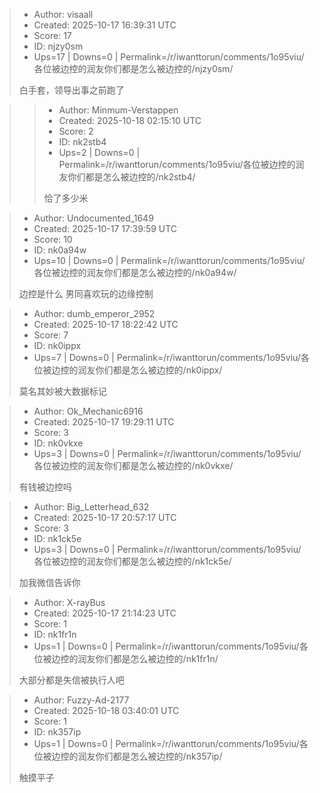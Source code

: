 > - Author: visaall
> - Created: 2025-10-17 16:39:31 UTC
> - Score: 17
> - ID: njzy0sm
> - Ups=17 | Downs=0 | Permalink=/r/iwanttorun/comments/1o95viu/各位被边控的润友你们都是怎么被边控的/njzy0sm/
>
> 白手套，领导出事之前跑了

>> - Author: Minmum-Verstappen
>> - Created: 2025-10-18 02:15:10 UTC
>> - Score: 2
>> - ID: nk2stb4
>> - Ups=2 | Downs=0 | Permalink=/r/iwanttorun/comments/1o95viu/各位被边控的润友你们都是怎么被边控的/nk2stb4/
>>
>> 恰了多少米

> - Author: Undocumented_1649
> - Created: 2025-10-17 17:39:59 UTC
> - Score: 10
> - ID: nk0a94w
> - Ups=10 | Downs=0 | Permalink=/r/iwanttorun/comments/1o95viu/各位被边控的润友你们都是怎么被边控的/nk0a94w/
>
> 边控是什么 男同喜欢玩的边缘控制

> - Author: dumb_emperor_2952
> - Created: 2025-10-17 18:22:42 UTC
> - Score: 7
> - ID: nk0ippx
> - Ups=7 | Downs=0 | Permalink=/r/iwanttorun/comments/1o95viu/各位被边控的润友你们都是怎么被边控的/nk0ippx/
>
> 莫名其妙被大数据标记

> - Author: Ok_Mechanic6916
> - Created: 2025-10-17 19:29:11 UTC
> - Score: 3
> - ID: nk0vkxe
> - Ups=3 | Downs=0 | Permalink=/r/iwanttorun/comments/1o95viu/各位被边控的润友你们都是怎么被边控的/nk0vkxe/
>
> 有钱被边控吗

> - Author: Big_Letterhead_632
> - Created: 2025-10-17 20:57:17 UTC
> - Score: 3
> - ID: nk1ck5e
> - Ups=3 | Downs=0 | Permalink=/r/iwanttorun/comments/1o95viu/各位被边控的润友你们都是怎么被边控的/nk1ck5e/
>
> 加我微信告诉你

> - Author: X-rayBus
> - Created: 2025-10-17 21:14:23 UTC
> - Score: 1
> - ID: nk1fr1n
> - Ups=1 | Downs=0 | Permalink=/r/iwanttorun/comments/1o95viu/各位被边控的润友你们都是怎么被边控的/nk1fr1n/
>
> 大部分都是失信被执行人吧

> - Author: Fuzzy-Ad-2177
> - Created: 2025-10-18 03:40:01 UTC
> - Score: 1
> - ID: nk357ip
> - Ups=1 | Downs=0 | Permalink=/r/iwanttorun/comments/1o95viu/各位被边控的润友你们都是怎么被边控的/nk357ip/
>
> 触摸平子

